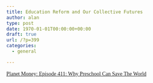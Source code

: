```yaml
---
title: Education Reform and Our Collective Futures
author: alan
type: post
date: 1970-01-01T00:00:00+00:00
draft: true
url: /?p=399
categories:
  - general

---
```

<h1 style="box-sizing: border-box; margin: 15px 0px 11px; padding: 0px; border: 0px; font-size: 3.2rem; font: inherit; vertical-align: baseline; font-family: Georgia, serif; font-weight: normal; line-height: 1.125; color: #222222;">
  <a href="http://www.npr.org/blogs/money/2012/10/19/163256866/episode-411-why-preschool-can-save-the-world">Planet Money: Episode 411: Why Preschool Can Save The World</a>
</h1>

